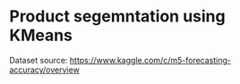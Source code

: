 # Product segemntation using KMeans

Dataset source: https://www.kaggle.com/c/m5-forecasting-accuracy/overview
